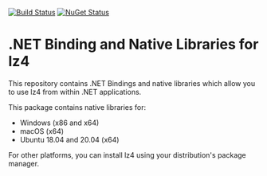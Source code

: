 [![Build Status](https://dev.azure.com/qmfrederik/lz4.nativebinaries/_apis/build/status/quamotion.lz4.nativebinaries?branchName=master)](https://dev.azure.com/qmfrederik/lz4.nativebinaries/_build/latest?definitionId=13&branchName=master)
[![NuGet Status](http://img.shields.io/nuget/v/lz4.nativebinaries.svg?style=flat)](https://www.nuget.org/packages/lz4.nativebinaries/)

# .NET Binding and Native Libraries for lz4

This repository contains .NET Bindings and native libraries which allow you to use lz4 from within .NET applications.

This package contains native libraries for:
- Windows (x86 and x64)
- macOS (x64)
- Ubuntu 18.04 and 20.04 (x64)

For other platforms, you can install lz4 using your distribution's package manager.
